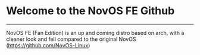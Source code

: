 # Welcome to the NovOS FE Github

---

NovOS FE (Fan Edition) is an up and coming distro based on arch, with a cleaner look and fell compared to the original NovOS (https://github.com/NovOS-Linux)
